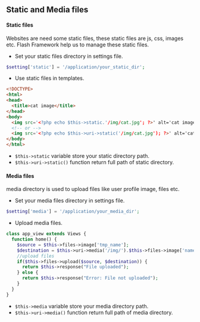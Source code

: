 ## Static and Media files

#### Static files

  Websites are need some static files, these static files are js, css, images etc. Flash Framework help us to manage these static files.

  - Set your static files directory in settings file.

```php
$setting['static'] = '/application/your_static_dir';
```

  - Use static files in templates.

```html
<!DOCTYPE>
<html>
<head>
  <title>cat image</title>
</head>
<body>
  <img src='<?php echo $this->static.'/img/cat.jpg'; ?>' alt='cat image'/>
  <!-- or -->
  <img src='<?php echo $this->uri->static('/img/cat.jpg'); ?>' alt='cat image'/>
</body>
</html>
```

  - `$this->static` variable store your static directory path.
  - `$this->uri->static()` function return full path of static directory.

#### Media files

  media directory is used to upload files like user profile image, files etc.

  - Set your media files directory in settings file.

```php
$setting['media'] = '/application/your_media_dir';
```
  - Upload media files.

```php
class app_view extends Views {
  function home() {
    $source = $this->files->image['tmp_name'];
    $destination = $this->uri->media('/img/').$this->files->image['name'];
    //upload files
    if($this->files->upload($source, $destination)) {
      return $this->response("File uploaded");
    } else {
      return $this->response("Error: File not uploaded");
    }
  }
}
```

  - `$this->media` variable store your media directory path.
  - `$this->uri->media()` function return full path of media directory.
